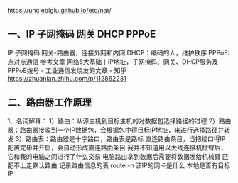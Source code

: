 https://unclebiglu.github.io/etc/nat/
## 一、IP 子网掩码 网关 DHCP PPPoE

IP
子网掩码
网关-路由器，连接外网和内网
DHCP：编码的人，维护秩序
PPPoE:点对点通信
参考文章
网络5大基础丨IP地址，子网掩码、网关、DHCP服务及PPPoE拨号 - 工业通信发烧友的文章 - 知乎
https://zhuanlan.zhihu.com/p/112862231

## 二、路由器工作原理
1、名词解释：
1）路由：从源主机到目标主机的对数据包选择路径的过程
2）路由器：路由器接收到一个IP数据包，会根据包中得目标IP地址，来进行选择路径并转发
3）路由表：路由器是十字路口，路由表是路标
直连路由条目，当把接口得IP配置完毕并开启，会自动形成直连路由条目
我并不知道用以太线连接机械臂后，它和我的电脑之间进行了什么交易
电脑路由拿到数据后需要将数据发给机械臂
匹配不上走默认路由
记录路由信息的表 route -n
该IP的网卡是什么
本地是否有目标IP
